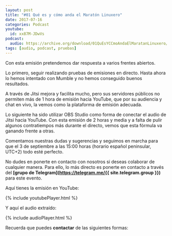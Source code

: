 ```yaml
---
layout: post
title: "#01 Qué es y cómo anda el Maratón Linuxero"
date: 2017-07-16
categories: Podcast
youtube:
  id: xx87M-JDwVs
podcast:
  audio: https://archive.org/download/01QuEsYCCmoAndaElMaratanLinuxero/#01%20Qu%C3%A9%20es%20y%20c%C3%B3mo%20anda%20el%20Marat%C3%B3n%20Linuxero
tags: [audio, podcast, pruebas]
---
```

Con esta emisión pretendemos dar respuesta a varios frentes abiertos.

Lo primero, seguir realizando pruebas de emisiones en directo. Hasta ahora lo hemos intentado con Mumble y no hemos conseguido buenos resultados.

A través de Jitsi mejora y facilita mucho, pero sus servidores públicos no permiten más de 1 hora de emisión hacia YouTube, que por su audiencia y chat en vivo, la vemos como la plataforma de emisión adecuada.

Lo siguiente ha sido utilizar OBS Studio como forma de conectar el audio de Jitsi hacia YouTube. Con esta emisión de 2 horas y media y a falta de pulir algunos contratiempos más durante el directo, vemos que esta fórmula va ganando frente a otras.

Comentamos nuestras dudas y sugerencias y seguimos en marcha para que el 3 de septiembre a las 15:00 horas (horario español peninsular, UTC+2) todo esté perfecto.

No dudes en ponerte en contacto con nosotros si deseas colaborar de cualquier manera. Para ello, lo más directo es ponerte en contacto a través del **[grupo de Telegram](https://telegram.me/{{ site.telegram.group }})** para este evento.

Aquí tienes la emisión en YouTube:

{% include youtubePlayer.html %}

Y aquí el audio extraído:

{% include audioPlayer.html %}

Recuerda que puedes **contactar** de las siguientes formas:

